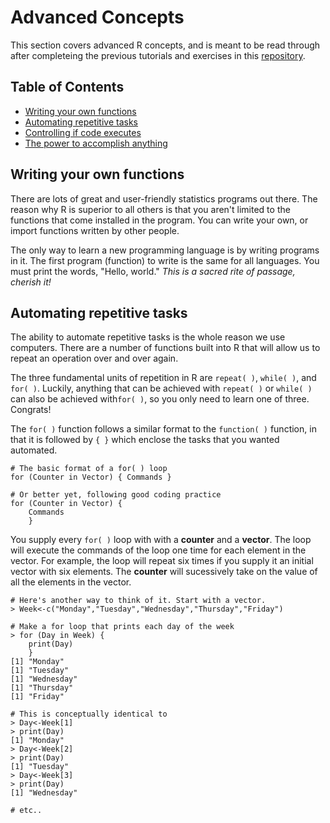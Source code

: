 # Advanced Concepts

This section covers advanced R concepts, and is meant to be read through after completeing the previous tutorials and exercises in this [repository](https://github.com/aazaff/startLearn.R/blob/master/README.md).

## Table of Contents

+ [Writing your own functions](#writing-your-own-functions)
+ [Automating repetitive tasks](#automating-repetitive-tasks)
+ [Controlling if code executes](#controlling-if-code-executes)
+ [The power to accomplish anything](#the-power-to-accomplish-anything)

## Writing your own functions

There are lots of great and user-friendly statistics programs out there. The reason why R is superior to all others is that you aren't limited to the functions that come installed in the program. You can write your own, or import functions written by other people.

The only way to learn a new programming language is by writing programs in it. The first program (function) to write is the same for all languages. You must print the words, "Hello, world." *This is a sacred rite of passage, cherish it!*




 ## Automating repetitive tasks
  
The ability to automate repetitive tasks is the whole reason we use computers. There are a number of functions built into R that will allow us to repeat an operation over and over again. 

The three fundamental units of repetition in R are ````repeat( )````, ````while( )````, and ````for( )````. Luckily, anything that can be achieved with ````repeat( )```` or ````while( )```` can also be achieved with````for( )````, so you only need to learn one of three. Congrats!

The ````for( )```` function follows a similar format to the ````function( )```` function, in that it is followed by ````{ }```` which enclose the tasks that you wanted automated.

````
# The basic format of a for( ) loop
for (Counter in Vector) { Commands }

# Or better yet, following good coding practice
for (Counter in Vector) {
    Commands
    }
````

You supply every ````for( )```` loop with with a **counter** and a **vector**. The loop will execute the commands of the loop one time for each element in the vector. For example, the loop will repeat six times if you supply it an initial vector with six elements. The **counter** will sucessively take on the value of all the elements in the vector.

````
# Here's another way to think of it. Start with a vector.
> Week<-c("Monday","Tuesday","Wednesday","Thursday","Friday")

# Make a for loop that prints each day of the week
> for (Day in Week) {
    print(Day)
    }
[1] "Monday"
[1] "Tuesday"
[1] "Wednesday"
[1] "Thursday"
[1] "Friday"

# This is conceptually identical to
> Day<-Week[1]
> print(Day)
[1] "Monday"
> Day<-Week[2]
> print(Day)
[1] "Tuesday"
> Day<-Week[3]
> print(Day)
[1] "Wednesday"

# etc..
````

